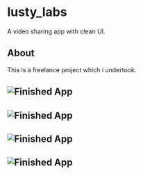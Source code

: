 # lusty_labs

A video sharing app with clean UI.

## About

This is a freelance project which i undertook.

![Finished App](https://media.discordapp.net/attachments/748749812303659069/748813557264678952/Screenshot_20200828-132717.jpg?width=297&height=660)
---
![Finished App](https://media.discordapp.net/attachments/748749812303659069/748849777663541319/Screenshot_20200828-155115.jpg?width=297&height=660)
---
![Finished App](https://media.discordapp.net/attachments/748749812303659069/748887554299789352/Screenshot_20200828-182122.jpg?width=297&height=660)
---
![Finished App](https://media.discordapp.net/attachments/748749812303659069/749165326536540160/Screenshot_20200829-124509.jpg?width=297&height=660)
---

